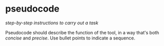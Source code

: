 # pseudocode
*step-by-step instructions to carry out a task*

Pseudocode should describe the function of the tool, in a way that's both *concise* and *precise*. Use bullet points to indicate a sequence.

